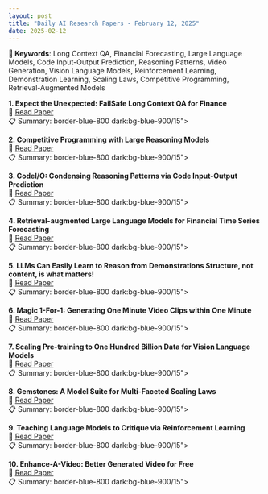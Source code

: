 ```yaml
---
layout: post
title: "Daily AI Research Papers - February 12, 2025"
date: 2025-02-12
---
```


**🔑 Keywords**: Long Context QA, Financial Forecasting, Large Language Models, Code Input-Output Prediction, Reasoning Patterns, Video Generation, Vision Language Models, Reinforcement Learning, Demonstration Learning, Scaling Laws, Competitive Programming, Retrieval-Augmented Models

**1. Expect the Unexpected: FailSafe Long Context QA for Finance**  
🔗 [Read Paper](https://huggingface.co/papers/2502.06329)  
📋 Summary: border-blue-800 dark:bg-blue-900/15">

**2. Competitive Programming with Large Reasoning Models**  
🔗 [Read Paper](https://huggingface.co/papers/2502.06807)  
📋 Summary: border-blue-800 dark:bg-blue-900/15">

**3. CodeI/O: Condensing Reasoning Patterns via Code Input-Output Prediction**  
🔗 [Read Paper](https://huggingface.co/papers/2502.07316)  
📋 Summary: border-blue-800 dark:bg-blue-900/15">

**4. Retrieval-augmented Large Language Models for Financial Time Series
  Forecasting**  
🔗 [Read Paper](https://huggingface.co/papers/2502.05878)  
📋 Summary: border-blue-800 dark:bg-blue-900/15">

**5. LLMs Can Easily Learn to Reason from Demonstrations Structure, not
  content, is what matters!**  
🔗 [Read Paper](https://huggingface.co/papers/2502.07374)  
📋 Summary: border-blue-800 dark:bg-blue-900/15">

**6. Magic 1-For-1: Generating One Minute Video Clips within One Minute**  
🔗 [Read Paper](https://huggingface.co/papers/2502.07701)  
📋 Summary: border-blue-800 dark:bg-blue-900/15">

**7. Scaling Pre-training to One Hundred Billion Data for Vision Language
  Models**  
🔗 [Read Paper](https://huggingface.co/papers/2502.07617)  
📋 Summary: border-blue-800 dark:bg-blue-900/15">

**8. Gemstones: A Model Suite for Multi-Faceted Scaling Laws**  
🔗 [Read Paper](https://huggingface.co/papers/2502.06857)  
📋 Summary: border-blue-800 dark:bg-blue-900/15">

**9. Teaching Language Models to Critique via Reinforcement Learning**  
🔗 [Read Paper](https://huggingface.co/papers/2502.03492)  
📋 Summary: border-blue-800 dark:bg-blue-900/15">

**10. Enhance-A-Video: Better Generated Video for Free**  
🔗 [Read Paper](https://huggingface.co/papers/2502.07508)  
📋 Summary: border-blue-800 dark:bg-blue-900/15">
